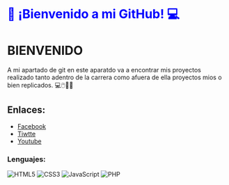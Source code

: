 <h1 style="color:blue;">👋 ¡Bienvenido a mi GitHub! 💻</h1>
 
 # BIENVENIDO
A mi apartado de git en este aparatdo va a encontrar mis proyectos realizado tanto adentro de la carrera como afuera de ella proyectos mios o bien replicados.
💻🖱️🥴🤓
## Enlaces:
* [Facebook](https://www.facebook.com/profile.php?id=100075860742408)
* [Tiwtte](https://twitter.com/Josbotzoc30)
* [Youtube](https://youtube.com/@josebotzoc230?si=hZUi3p1OCvc-NcVt)

### Lenguajes:
![HTML5](https://img.shields.io/badge/HTML5-E34F26?style=for-the-badge&logo=html5&logoColor=white)
![CSS3](https://img.shields.io/badge/CSS3-1572B6?style=for-the-badge&logo=css3&logoColor=white)
![JavaScript](https://img.shields.io/badge/JavaScript-F7DF1E?style=for-the-badge&logo=javascript&logoColor=black)
![PHP](https://img.shields.io/badge/PHP-777BB4?style=for-the-badge&logo=php&logoColor=white)
